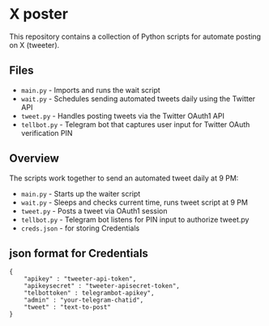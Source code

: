 # X poster

This repository contains a collection of Python scripts for automate posting on X (tweeter).

## Files

- `main.py` - Imports and runs the wait script  
- `wait.py` - Schedules sending automated tweets daily using the Twitter API
- `tweet.py` - Handles posting tweets via the Twitter OAuth1 API
- `tellbot.py` - Telegram bot that captures user input for Twitter OAuth verification PIN

## Overview

The scripts work together to send an automated tweet daily at 9 PM:

- `main.py` - Starts up the waiter script
- `wait.py` - Sleeps and checks current time, runs tweet script at 9 PM
- `tweet.py` - Posts a tweet via OAuth1 session
- `tellbot.py` - Telegram bot listens for PIN input to authorize tweet.py
- `creds.json` - for storing Credentials

## json format for Credentials
```
{
    "apikey" : "tweeter-api-token",
    "apikeysecret" : "tweeter-apisecret-token",
    "telbottoken" : telegrambot-apikey",
    "admin" : "your-telegram-chatid",
    "tweet" : "text-to-post"
}
```